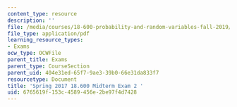 ```yaml
---
content_type: resource
description: ''
file: /media/courses/18-600-probability-and-random-variables-fall-2019/6765619f153c4589456e2be97f4d7428_MIT18_600F19_mid2_2017.pdf
file_type: application/pdf
learning_resource_types:
- Exams
ocw_type: OCWFile
parent_title: Exams
parent_type: CourseSection
parent_uid: 404e31ed-65f7-9ae3-39b0-66e31da833f7
resourcetype: Document
title: 'Spring 2017 18.600 Midterm Exam 2 '
uid: 6765619f-153c-4589-456e-2be97f4d7428
---
```

